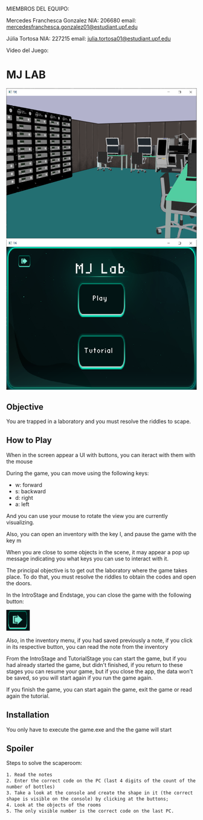 MIEMBROS DEL EQUIPO:

Mercedes Franchesca Gonzalez
NIA: 206680
email: mercedesfranchesca.gonzalez01@estudiant.upf.edu

Júlia Tortosa
NIA: 227215
email: julia.tortosa01@estudiant.upf.edu

Video del Juego: 


# MJ LAB #

![GameScreen](/Capturas/GameScreen.png)
![IntroScreen](/Capturas/IntroScreen.png)


## Objective

You are trapped in a laboratory and you must resolve the riddles to scape.

## How to Play

When in the screen appear a UI with buttons, you can iteract with them with the mouse

During the game, you can move using the following keys:
- w: forward
- s: backward
- d: right
- a: left

And you can use your mouse to rotate the view you are currently visualizing.

Also, you can open an inventory with the key I, and pause the game with the key m

When you are close to some objects in the scene, it may appear a pop up message indicating you what keys you can use to interact with it.

The principal objective is to get out the laboratory where the game takes place. 
To do that, you must resolve the riddles to obtain the codes and open the doors.

In the IntroStage and Endstage, you can close the game with the following button:

![CloseButton](/Capturas/closebutton.png)

Also, in the inventory menu, if you had saved previously a note, if you click in its respective button, you can read the note from the inventory


From the IntroStage and  TutorialStage you can start the game, but if you had already started the game, but didn't finished, if you return to these stages you can resume your game, but if you close the app, the data won't be saved, so you will start again if you run the game again.

If you finish the game, you can start again the game, exit the game or read again the tutorial.

## Installation ##

You only have to execute the game.exe and the the game will start


## Spoiler ##

Steps to solve the scaperoom: 

    1. Read the notes
    2. Enter the correct code on the PC (last 4 digits of the count of the number of bottles)
    3. Take a look at the console and create the shape in it (the correct shape is visible on the console) by clicking at the buttons;
    4. Look at the objects of the rooms
    5. The only visible number is the correct code on the last PC.
